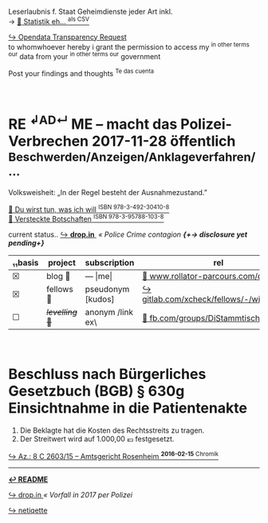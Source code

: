 Leserlaubnis f. Staat Geheimdienste jeder Art inkl.  
→ [ :arrow_up_small: Statistik eh… <sup>als CSV</sup>][netupload]

[ :arrow_right_hook: Opendata Transparency Request ][pamflete]  
to whomwhoever hereby i grant the permission to access my <sup>in other terms our</sup> data from your <sup>in other terms our</sup> government

Post your findings and thoughts <sup>Te das cuenta</sup>


<br>

# RE <sup>↲AD↵</sup> ME – macht das Polizei-Verbrechen 2017-11-28 öffentlich <sup>Beschwerden/Anzeigen/Anklageverfahren/…</sup>

Volksweisheit: „In der Regel besteht der Ausnahmezustand.”

[ :arrow_up_small: Du wirst tun, was ich will <sup>ISBN 978-3-492-30410-8</sup> ][hypnose]  
[ :arrow_up_small: Versteckte Botschaften <sup>ISBN 978-3-95788-103-8</sup> ][steganographie]  


[netupload]: https://1drv.ms/u/s!Aq_PeSmrJqGAhn6z8hjDQTaP2nmN "fritzerPointRoute-Online-Zähler.csv"
[pamflete]: https://gitlab.com/xcheck/fellows/-/snippets/1680925
[hypnose]: https://www.piper.de/buecher/du-wirst-tun-was-ich-will-isbn-978-3-492-30410-8
[steganographie]: https://www.dpunkt.de/buecher/12500/9783957881038-versteckte-botschaften-(telepolis).html


current status‥ [ :arrow_right_hook: **drop.in** ](/drop_in.md) _&nbsp;« Police Crime contagion **{+→ disclosure yet pending+}**_

| ₁₁basis | project | subscription | rel |
| --- | -- | -- | --|
| ☒ | blog :footprints: | — \|me\| | [ :arrow_up_small: www.rollator-parcours.com/de/ ](http://www.rollator-parcours.com/de/) |
| ☒ | fellows :chestnut: |  pseudonym [kudos] | [ :arrow_right_hook: gitlab.com/xcheck/fellows/-/wikis/home ](https://gitlab.com/xcheck/fellows/-/wikis/home) |
| ☐ | ~~_levelling_ :bouquet:~~ | anonym /link ex\ | [ :arrow_up_small: fb.com/groups/DiStammtisch/ ](https://www.facebook.com/groups/DiStammtisch/) _<sup>« s'pool</sup>_ |

<!-- | ☐ | invitee (private) :file_folder: | theme-of-elements | [ :left_right_arrow: ∷ ](https://gitlab.com/xcheck/theme-of-elements/-/wikis/home) | -->


<br>

# Beschluss nach Bürgerliches Gesetzbuch (BGB) § 630g Einsichtnahme in die Patientenakte

1.  Die Beklagte hat die Kosten des Rechtsstreits zu tragen.
2.  Der Streitwert wird auf 1.000,00 :euro: festgesetzt.

[ :arrow_right_hook: Az.: 8 C 2603/15 – Amtsgericht Rosenheim <sup>**2016-02-15** Chromik</sup> ](https://gitlab.com/xcheck/fellows/-/snippets/1680829)

---
**[ :leftwards_arrow_with_hook: README ](/README.md)**

[ :arrow_right_hook: drop.in ](/drop_in.md) _« Vorfall in 2017 per Polizei_

[ :arrow_right_hook: netiqette ](/netiqette.md)
